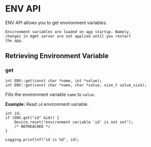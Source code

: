 ENV API
=======

ENV API allows you to get environment variables.

```note
Environment variables are loaded on app startup. Namely,
changes in mgmt server are not applied until you restart
the app.
```

Retrieving Environment Variable
-------------------------------

### get ###
```api:c++
int ENV::get(const char *name, int *value);
int ENV::get(const char *name, char *value, size_t value_size);
```

Fills the environment variable `name` to `value`.

__Example:__ Read `id` environment variable.
```example:c++
int id;
if (ENV.get("id" &id)) {
    Device.reset("environment variable 'id' is not set");
    /* NOTREACHED */
}

Logging.printlnf("id is %d", id);
```
